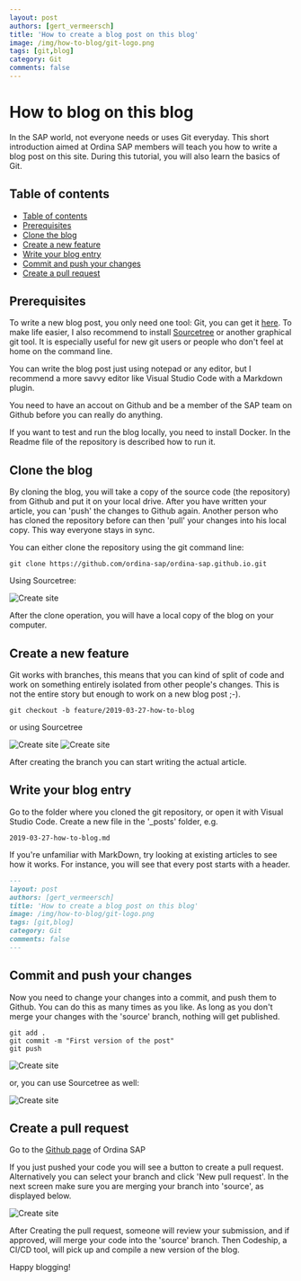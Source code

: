 ```yaml
---
layout: post
authors: [gert_vermeersch]
title: 'How to create a blog post on this blog'
image: /img/how-to-blog/git-logo.png
tags: [git,blog]
category: Git
comments: false
---
```


# How to blog on this blog

In the SAP world, not everyone needs or uses Git everyday. This short introduction aimed at Ordina SAP members will teach you how to write a blog post on this site. During this tutorial, you will also learn the basics of Git.

## Table of contents
  - [Table of contents](#table-of-contents)
  - [Prerequisites](#prerequisites)
  - [Clone the blog](#clone-the-blog)
  - [Create a new feature](#create-a-new-feature)
  - [Write your blog entry](#write-your-blog-entry)
  - [Commit and push your changes](#commit-and-push-your-changes)
  - [Create a pull request](#create-a-pull-request)

## Prerequisites

To write a new blog post, you only need one tool: Git, you can get it [here](https://git-scm.com/downloads). To make life easier, I also recommend to install [Sourcetree](https://www.sourcetreeapp.com/) or another graphical git tool. It is especially useful for new git users or people who don't feel at home on the command line.

You can write the blog post just using notepad or any editor, but I recommend a more savvy editor like Visual Studio Code with a Markdown plugin.

You need to have an accout on Github and be a member of the SAP team on Github before you can really do anything.

If you want to test and run the blog locally, you need to install Docker. In the Readme file of the repository is described how to run it.

## Clone the blog

By cloning the blog, you will take a copy of the source code (the repository) from Github and put it on your local drive. After you have written your article, you can 'push' the changes to Github again. Another person who has cloned the repository before can then 'pull' your changes into his local copy. This way everyone stays in sync.

You can either clone the repository using the git command line:
```
git clone https://github.com/ordina-sap/ordina-sap.github.io.git
```

Using Sourcetree:

<img alt="Create site" src="{{ '/img/how-to-blog/git-clone.jpg' | prepend: site.baseurl }}" class="image fit">

After the clone operation, you will have a local copy of the blog on your computer.

## Create a new feature

Git works with branches, this means that you can kind of split of code and work on something entirely isolated from other people's changes. This is not the entire story but enough to work on a new blog post ;-). 

```
git checkout -b feature/2019-03-27-how-to-blog
```

or using Sourcetree

<img alt="Create site" src="{{ '/img/how-to-blog/create-branch.jpg' | prepend: site.baseurl }}" class="image fit">

<img alt="Create site" src="{{ '/img/how-to-blog/create-branch-dialog.jpg' | prepend: site.baseurl }}" class="image fit">

After creating the branch you can start writing the actual article.

## Write your blog entry

Go to the folder where you cloned the git repository, or open it with Visual Studio Code. Create a new file in the '_posts' folder, e.g.

```
2019-03-27-how-to-blog.md
```

If you're unfamiliar with MarkDown, try looking at existing articles to see how it works. For instance, you will see that every post starts with a header.

```markdown
---
layout: post
authors: [gert_vermeersch]
title: 'How to create a blog post on this blog'
image: /img/how-to-blog/git-logo.png
tags: [git,blog]
category: Git
comments: false
---
``` 

## Commit and push your changes

Now you need to change your changes into a commit, and push them to Github. You can do this as many times as you like. As long as you don't merge your changes with the 'source' branch, nothing will get published.

```
git add .
git commit -m "First version of the post"
git push
```

<img alt="Create site" src="{{ '/img/how-to-blog/git-push-cmd.jpg' | prepend: site.baseurl }}" class="image fit">

or, you can use Sourcetree as well:


<img alt="Create site" src="{{ '/img/how-to-blog/git-push-sourcetree.jpg' | prepend: site.baseurl }}" class="image fit">

## Create a pull request

Go to the [Github page](https://github.com/ordina-sap/ordina-sap.github.io) of Ordina SAP

If you just pushed your code you will see a button to create a pull request.
Alternatively you can select your branch and click 'New pull request'. In the next screen make sure you are merging your branch into 'source', as displayed below.

<img alt="Create site" src="{{ '/img/how-to-blog/create-pull-request-step2.jpg' | prepend: site.baseurl }}" class="image fit">

After Creating the pull request, someone will review your submission, and if approved, will merge your code into the 'source' branch. Then Codeship, a CI/CD tool, will pick up and compile a new version of the blog.

Happy blogging!